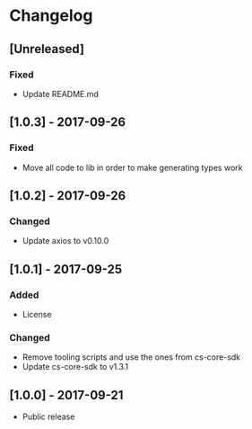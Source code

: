 # Changelog

## [Unreleased]
### Fixed
- Update README.md
        
## [1.0.3] - 2017-09-26
### Fixed
- Move all code to lib in order to make generating types work
        
## [1.0.2] - 2017-09-26
### Changed
- Update axios to v0.10.0
        
## [1.0.1] - 2017-09-25
### Added
- License

### Changed
- Remove tooling scripts and use the ones from cs-core-sdk
- Update cs-core-sdk to v1.3.1
        
## [1.0.0] - 2017-09-21
- Public release
